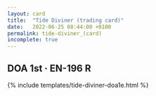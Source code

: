 ```yaml
---
layout: card
title:  "Tide Diviner (trading card)"
date:   2022-06-25 08:44:00 +0100
permalink: tide-diviner_(card)
incomplete: true
---
```


## DOA 1st &middot; EN-196 R

{% include templates/tide-diviner-doa1e.html %}
